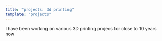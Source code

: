 ```yaml
---
title: "projects: 3d printing"
template: "projects"
---
```


I have been working on various 3D printing projecs for close to 10 years now
